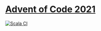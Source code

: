 [Advent of Code 2021](https://adventofcode.com/2022)
====================================================

[![Scala CI](https://github.com/olemerdy/adventofcode-2022/actions/workflows/scala.yml/badge.svg)](https://github.com/olemerdy/adventofcode-2022/actions/workflows/scala.yml)
